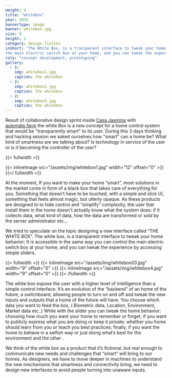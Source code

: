 ```yaml
---
weight: 4
title: "whitebox"
year: 2016
bannertype: image
banner: whitebox.jpg
size: 8
height: 2
category: design fiction
inShort: "The White Box, is a transparent interface to tweak your home behavior. It is accessible in the same way you can control
the main electric switch box at your home, and you can tweak the experience by accessing simple sliders. It is a new concept for a home control system that would be “transparently smart” to its user."
role: "concept development, prototyping"
gallery:
  - 1:
    img: whitebox1.jpg
    caption: the whitebox
  - 2:
    img: whitebox2.jpg
    caption: the whitebox
  - 2:
    img: whitebox3.jpg
    caption: the whitebox
---
```


Result of collaborative design sprint inside [Casa Jasmina](http://casajasmina.cc/) with [automato.farm](http://www.automato.farm) the white Box is a new concept for a home control system that would be "transparently smart" to its user.
During this 3 days thinking and hacking session we asked ourselves how "smart" can a home be? What kind of smartness are we talking about? Is technology in service of the user or is it becoming the controller of the user?

{{< fullwidth >}}

{{< inlineImage src="/assets/img/whitebox1.jpg" width="12" offset="0" >}}
{{</ fullwidth >}}

At the moment, If you want to make your home “smart”, most solutions in the market come in form of a black box that takes care of everything for you.
Something that doesn’t have to be touched, with a simple and slick UI, something that feels almost magic, but utterly opaque.
As these products are designed to to hide control and “simplify” complexity, the user that install them in the home doesn’t actually know what the system does: if it collects data, what kind of data, how the data are transformed or sold by the server administrator etc…

We tried to speculate on the topic designing a new interface called “THE WHITE BOX”.
The white box, is a transparent interface to tweak your home behavior;
It is accessible in the same way you can control the main electric switch box at your home, and you can tweak the experience by accessing simple sliders.


{{< fullwidth >}}
	{{< inlineImage src="/assets/img/whitebox03.jpg" width="9" offset="0" >}}
	{{< inlineImage src="/assets/img/whitebox4.jpg" width="9" offset="0" >}}
{{< /fullwidth >}}

The white box expose the user with a higher level of intelligence than a simple control interface.
It’s an evolution of the “backend” of an home of the future, a switchboard, allowing people to turn on and off and tweak the new inputs and outputs that a home of the future will have.
You choose which data you want to feed the box, ( Biometric data, Location, Environment, Market data  etc..) While with the slider you can tweak the home behavior: choosing how much you want your home to remember or forget; if you want to publicly express what you are doing or keep it private; whether you home should learn from you or teach you best practices; finally, if you want the home to behave in a selfish way or just doing what’s best for the environment and the other .

We think of the white box as a product that it’s fictional, but real enough to communicate new needs and challenges that “smart” will bring to our homes. As designers, we have to move deeper in machines to understand the new mechanisms that smartness and connectivity bring, we need to design new interfaces to avoid people turning into unaware inputs.
